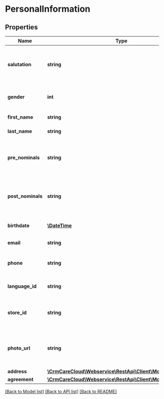 # PersonalInformation

## Properties
Name | Type | Description | Notes
------------ | ------------- | ------------- | -------------
**salutation** | **string** | Customer&#x27;s salutation. If it is not set in POST or PUT calls, it will be generated automatically. | [optional] 
**gender** | **int** | Gender of the customer *Possible values: 1 - male, 2 - female* | [optional] 
**first_name** | **string** | First name of the customer. | [optional] 
**last_name** | **string** | Last name of the customer. | [optional] 
**pre_nominals** | **string** | Academic degrees, academic titles, other titles of customer placed before name. | [optional] 
**post_nominals** | **string** | Academic degrees, academic titles, other titles of customer placed after name. | [optional] 
**birthdate** | [**\DateTime**](\DateTime.md) | Customer&#x27;s date of birth. *(YYYY-MM-DD)* | [optional] 
**email** | **string** | Email of the customer. | [optional] 
**phone** | **string** | Phone number of the customer with international prefix (420000000000). | [optional] 
**language_id** | **string** | The unique ID of the language by ISO 639-1 code. | 
**store_id** | **string** | The unique ID of the original customer account store of registration. | [optional] 
**photo_url** | **string** | URL address of the customer photo. If customer has no photo, this parameter is not send. | [optional] 
**address** | [**\CrmCareCloud\Webservice\RestApi\Client\Model\Address**](Address.md) |  | [optional] 
**agreement** | [**\CrmCareCloud\Webservice\RestApi\Client\Model\Agreement**](Agreement.md) |  | [optional] 

[[Back to Model list]](../../README.md#documentation-for-models) [[Back to API list]](../../README.md#documentation-for-api-endpoints) [[Back to README]](../../README.md)

